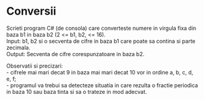 # Conversii
 
Scrieti program C# (de consola) care converteste numere in virgula fixa din baza b1 in baza b2 (2 <= b1, b2, <= 16).   
Input: b1, b2 si o secventa de cifre in baza b1 care poate sa contina si parte zecimala.  
Output: Secventa de cifre corespunzatoare in baza b2.  
  
Observatii si precizari:  
    - cifrele mai mari decat 9 in baza mai mari decat 10 vor in ordine a, b, c, d, e, f;  
    - programul va trebui sa detecteze situatia in care rezulta o fractie periodica in baza 10 sau baza tinta si sa o trateze in mod adecvat. 